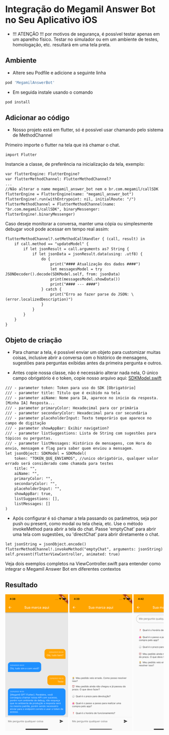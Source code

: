 # Integração do Megamil Answer Bot no Seu Aplicativo iOS

* !!! ATENÇÃO !!! por motivos de segurança, é possível testar apenas em um aparelho físico. Testar no simulador ou em um ambiente de testes, homologação, etc. resultará em uma tela preta.

## Ambiente

* Altere seu Podfile e adicione a seguinte linha
```Bash
pod 'MegamilAnswerBot'
```
* Em seguida instale usando o comando
```Bash
pod install
```


## Adicionar ao código

* Nosso projeto está em flutter, só é possível usar chamando pelo sistema de MethodChannel

Primeiro importe o flutter na tela que irá chamar o chat.
```
import Flutter
```

Instancie a classe, de preferência na inicialização da tela, exemplo:
```
var flutterEngine: FlutterEngine?
var flutterMethodChannel: FlutterMethodChannel?
...
//Não alterar o name megamil_answer_bot nem o br.com.megamil/callSDK
flutterEngine = FlutterEngine(name: "megamil_answer_bot")
flutterEngine!.run(withEntrypoint: nil, initialRoute: "/")
flutterMethodChannel = FlutterMethodChannel(name: "br.com.megamil/callSDK", binaryMessenger: flutterEngine!.binaryMessenger) 
```

Caso deseje monitorar a conversa, manter uma cópia ou simplesmente debugar você pode acessar em tempo real assim:
```
flutterMethodChannel?.setMethodCallHandler { (call, result) in
    if call.method == "updateModel" {
        if let jsonResult = call.arguments as? String {
            if let jsonData = jsonResult.data(using: .utf8) {
                do {
                    print("#### Atualização dos dados ####")
                    let messagesModel = try JSONDecoder().decode(SDKModel.self, from: jsonData)
                    print(messagesModel.showData())
                    print("#### --- ####")
                } catch {
                    print("Erro ao fazer parse do JSON: \(error.localizedDescription)")
                }
            }
        }
    }
}
```

## Objeto de criação

* Para chamar a tela, é possível enviar um objeto para customizar muitas coisas, inclusive abrir a conversa com o histórico de mensagens, sugestões para perguntas exibidas antes da primeira pergunta e outros.

* Antes copie nossa classe, não é necessário alterar nada nela, O único campo obrigatório é o token, copie nosso arquivo aqui: [SDKModel.swift](https://raw.githubusercontent.com/Megamil/megamil_sdk_answer_sample/main/megamil_sdk_answer_sample/SDKModel.swift)

```
/// - parameter token: Token para uso do SDK [Obrigatório]
/// - parameter title: Título que é exibido na tela
/// - parameter aiName: Nome para IA, aparece no inicio da resposta. [Minha IA] Resposta...
/// - parameter primaryColor: Hexadecimal para cor primária
/// - parameter secondaryColor: Hexadecimal para cor secundária
/// - parameter placeholderInput: Texto temporário que aparece no campo de digitação
/// - parameter showAppBar: Exibir navigation?
/// - parameter listSuggestions: Lista de String com sugestões para tópicos ou perguntas.
/// - parameter listMessages: Histórico de mensagens, com Hora do envio, mensagem e flag para saber quem enviou a mensagem.
let jsonObject: SDKModel = SDKModel(
    token: "TOKEN_QUE_ENVIAMOS", //unico obrigatório, qualquer valor errado será considerado como chamada para testes
    title: "",
    aiName: "",
    primaryColor: "",
    secondaryColor: "",
    placeholderInput: "",
    showAppBar: true,
    listSuggestions: [],
    listMessages: []
)
```

* Após configurar é só chamar a tela passando os parâmetros, seja por push ou present, como modal ou tela cheia, etc.
Use o método invokeMethod para abrir a tela do chat. Passe 'emptyChat' para abrir uma tela com sugestões, ou 'directChat' para abrir diretamente o chat.
```
let jsonString = jsonObject.encode()
flutterMethodChannel!.invokeMethod("emptyChat", arguments: jsonString)
self.present(flutterViewController, animated: true)
```

Veja dois exemplos completos na ViewController.swift para entender como integrar o Megamil Answer Bot em diferentes contextos

## Resultado
<div style="overflow: hidden; white-space: nowrap;">
    <img src="prints/chat_historico.png" width="200">
    <img src="prints/chat_vazio.png" width="200">
    <img src="prints/sugestoes.png" width="200">
</div>
